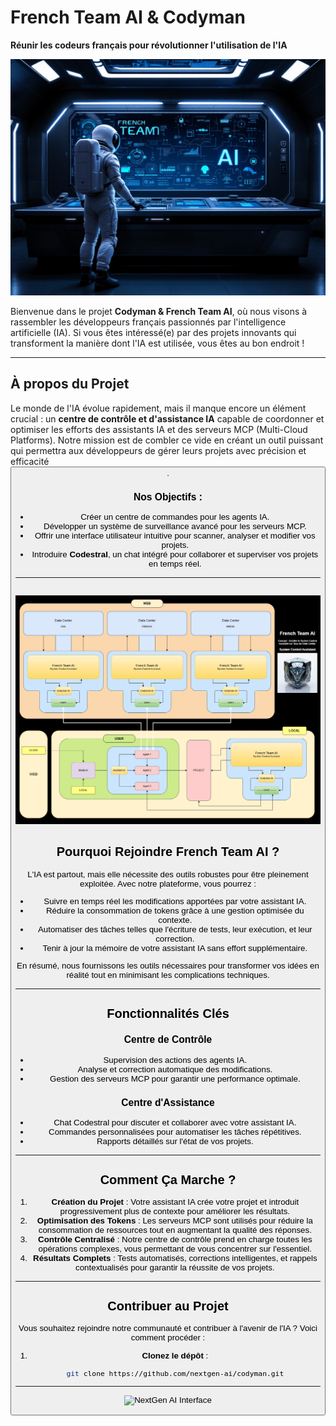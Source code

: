 # French Team AI & Codyman

**Réunir les codeurs français pour révolutionner l'utilisation de l'IA**

![NextGen AI Logo](french-1.jpg)

Bienvenue dans le projet **Codyman & French Team AI**, où nous visons à rassembler les développeurs français passionnés par l'intelligence artificielle (IA). Si vous êtes intéressé(e) par des projets innovants qui transforment la manière dont l'IA est utilisée, vous êtes au bon endroit !

---

## À propos du Projet

Le monde de l'IA évolue rapidement, mais il manque encore un élément crucial : un **centre de contrôle et d'assistance IA** capable de coordonner et optimiser les efforts des assistants IA et des serveurs MCP (Multi-Cloud Platforms). Notre mission est de combler ce vide en créant un outil puissant qui permettra aux développeurs de gérer leurs projets avec précision et efficacité <button class="citation-flag" data-index="1">.

### Nos Objectifs :
- Créer un centre de commandes pour les agents IA.
- Développer un système de surveillance avancé pour les serveurs MCP.
- Offrir une interface utilisateur intuitive pour scanner, analyser et modifier vos projets.
- Introduire **Codestral**, un chat intégré pour collaborer et superviser vos projets en temps réel.

---
![NextGen AI Interface](system.jpg)
---

## Pourquoi Rejoindre French Team AI ?

L'IA est partout, mais elle nécessite des outils robustes pour être pleinement exploitée. Avec notre plateforme, vous pourrez :
- Suivre en temps réel les modifications apportées par votre assistant IA.
- Réduire la consommation de tokens grâce à une gestion optimisée du contexte.
- Automatiser des tâches telles que l'écriture de tests, leur exécution, et leur correction.
- Tenir à jour la mémoire de votre assistant IA sans effort supplémentaire.

En résumé, nous fournissons les outils nécessaires pour transformer vos idées en réalité tout en minimisant les complications techniques.

---

## Fonctionnalités Clés

### Centre de Contrôle
- Supervision des actions des agents IA.
- Analyse et correction automatique des modifications.
- Gestion des serveurs MCP pour garantir une performance optimale.

### Centre d'Assistance
- Chat Codestral pour discuter et collaborer avec votre assistant IA.
- Commandes personnalisées pour automatiser les tâches répétitives.
- Rapports détaillés sur l'état de vos projets.

---

## Comment Ça Marche ?

1. **Création du Projet** : Votre assistant IA crée votre projet et introduit progressivement plus de contexte pour améliorer les résultats.
2. **Optimisation des Tokens** : Les serveurs MCP sont utilisés pour réduire la consommation de ressources tout en augmentant la qualité des réponses.
3. **Contrôle Centralisé** : Notre centre de contrôle prend en charge toutes les opérations complexes, vous permettant de vous concentrer sur l'essentiel.
4. **Résultats Complets** : Tests automatisés, corrections intelligentes, et rappels contextualisés pour garantir la réussite de vos projets.

---

## Contribuer au Projet

Vous souhaitez rejoindre notre communauté et contribuer à l'avenir de l'IA ? Voici comment procéder :

1. **Clonez le dépôt** :
   ```bash
   git clone https://github.com/nextgen-ai/codyman.git

---
![NextGen AI Interface](interface.PNG)

